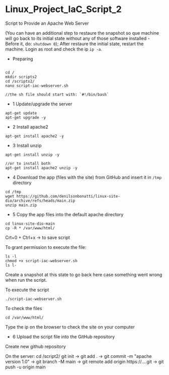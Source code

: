 # Linux_Project_IaC_Script_2

Script to Provide an Apache Web Server

(You can have an additional step to restaure the snapshot so que machine will go back to its initial state without any of those software installed - Before it, do: `shutdown 0`); After restaure the initial state, restart the machine. Login as root and check the ip `ip -a`. 

- Preparing

```

cd /
mkdir scripts2
cd /scripts2/
nano script-iac-webserver.sh

//the sh file should start with: `#!/bin/bash`

```

- 1 Update/upgrade the server 

````
apt-get update
apt-get upgrade -y
````

- 2 Install apache2

````
apt-get install apache2 -y

````

- 3 Install unzip

````
apt-get install unzip -y

//or to install both
apt-get install apache2 unzip -y

````


- 4 Download the app (files with the site) from GitHub and insert it in `/tmp` directory


````
cd /tmp
wget https://github.com/denilsonbonatti/linux-site-dio/archive/refs/heads/main.zip
unzip main.zip

````

- 5 Copy the app files into the default apache directory

````
cd linux-site-dio-main
cp -R * /var/www/html/

````

Crt+0 + Ctrl+x -> to save script

To grant permission to execute the file:

````
ls -l
chmod +x script-iac-webserver.sh
ls l-

````

Create a snapshot at this state to go back here case something went wrong when run the script.

To execute the script

````
./script-iac-webserver.sh
````

To check the files

````
cd /var/www/html/
````

Type the ip on the browser to check the site on your computer


- 6 Upload the script file into the GitHub repository

Create new github repository

On the server:
cd /script2/
git init -> git add . -> git commit -m "apache version 1.0" -> git branch -M main -> git remote add origin https://....git -> git push -u origin main


